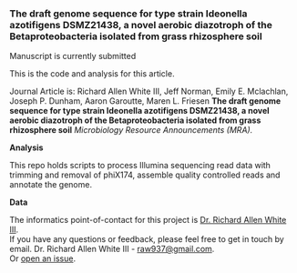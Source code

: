 ### The draft genome sequence for type strain Ideonella azotifigens DSMZ21438, a novel aerobic diazotroph of the Betaproteobacteria isolated from grass rhizosphere soil

Manuscript is currently submitted

This is the code and analysis for this article. 

Journal Article is: Richard Allen White III, Jeff Norman, Emily E. Mclachlan, Joseph P. Dunham, Aaron Garoutte, Maren L. Friesen **The draft genome sequence for type strain Ideonella azotifigens DSMZ21438, a novel aerobic diazotroph of the Betaproteobacteria isolated from grass rhizosphere soil** *Microbiology Resource Announcements (MRA).* 

**Analysis**

This repo holds scripts to process Illumina sequencing read data with trimming and removal of phiX174, assemble quality controlled reads and annotate the genome. 

**Data**

The informatics point-of-contact for this project is [Dr. Richard Allen White III](https://github.com/raw937).<br />
If you have any questions or feedback, please feel free to get in touch by email. Dr. Richard Allen White III - raw937@gmail.com.  <br />
Or [open an issue](https://github.com/friesenlab/ideonella-azotifigens_DSMZ21438/issues).
